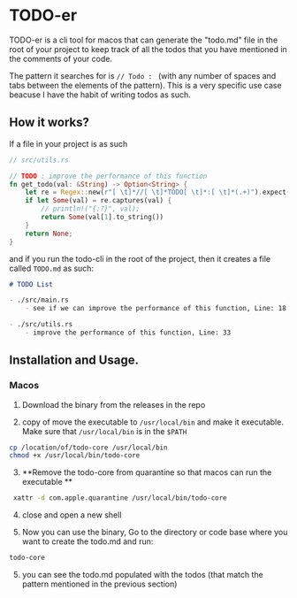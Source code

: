 # TODO-er

TODO-er is a cli tool for macos that can generate the "todo.md" file in the root of your project to keep track of all the todos that you have mentioned in the comments of your code.

The pattern it searches for is `// Todo : ` (with any number of spaces and tabs between the elements of the pattern). This is a very specific use case beacuse I have the habit of writing todos as such.


## How it works?
If a file in your project is as such

```rust
// src/utils.rs

// TODO : improve the performance of this function
fn get_todo(val: &String) -> Option<String> {
    let re = Regex::new(r"[ \t]*//[ \t]*TODO[ \t]*:[ \t]*(.+)").expect("cannot parse the regex");
    if let Some(val) = re.captures(val) {
        // println!("{:?}", val);
        return Some(val[1].to_string())
    }
    return None;
}
```
and if you run the todo-cli in the root of the project, then it creates a file called `TODO.md` as such:
```markdown
# TODO List

- ./src/main.rs
	- see if we can improve the performance of this function, Line: 18

- ./src/utils.rs
	- improve the performance of this function, Line: 33
```

## Installation and Usage.

### Macos
1. Download the binary from the releases in the repo

2. copy of move the executable to `/usr/local/bin` and make it executable. Make sure that `/usr/local/bin` is in the `$PATH`
```bash
cp /location/of/todo-core /usr/local/bin
chmod +x /usr/local/bin/todo-core
```
3. **Remove the todo-core from quarantine so that macos can run the executable **
```bash
 xattr -d com.apple.quarantine /usr/local/bin/todo-core
```
4. close and open a new shell

4. Now you can use the binary, Go to the directory or code base where you want to create the todo.md and run:
```bash
todo-core 
```
5. you can see the todo.md populated with the todos (that match the pattern mentioned in the previous section)




